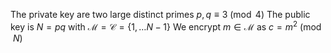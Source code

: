 The private key are two large distinct primes $p,q\equiv 3\pmod{4}$
The public key is $N=pq$ with $\mathcal{M}=\mathcal{C}=\{ 1,\dots N-1 \}$
We encrypt $m\in \mathcal{M}$ as $c=m^{2}\pmod{N}$
